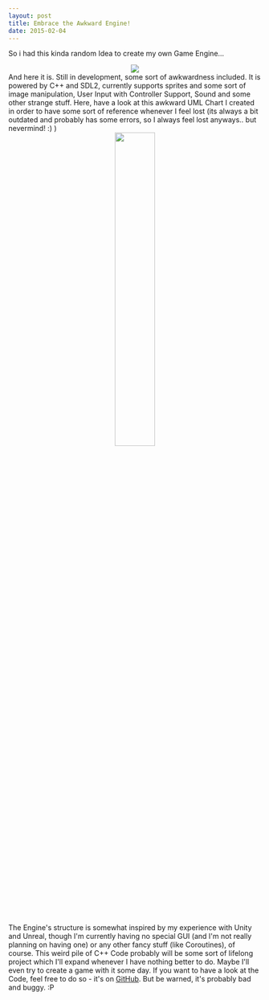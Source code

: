 ```yaml
---
layout: post
title: Embrace the Awkward Engine!
date: 2015-02-04
---
```

So i had this kinda random Idea to create my own Game Engine...
<center><img src = "{{site.url}}/assets/images/awkwardEngine/AwkwardLogo.png"></center>
And here it is. Still in development, some sort of awkwardness included. It is powered by C++ and SDL2, currently supports sprites and some sort of image manipulation, User Input with Controller Support, Sound and some other strange stuff.
<!--more-->
Here, have a look at this awkward UML Chart I created in order to have some sort of reference whenever I feel lost (its always a bit outdated and probably has some errors, so I always feel lost anyways.. but nevermind! :) )

<center><img src = "{{site.url}}/assets/images/awkwardEngine/AwkwardUML.png" style = "width:40%;height:40%"></center>

The Engine's structure is somewhat inspired by my experience with Unity and Unreal, though I'm currently having no special GUI (and I'm not really planning on having one) or any other fancy stuff (like Coroutines), of course. This weird pile of C++ Code probably will be some sort of lifelong project which I'll expand whenever I have nothing better to do. Maybe I'll even try to create a game with it some day. If you want to have a look at the Code, feel free to do so - it's on <a href="https://github.com/Jacudibu/AwkwardEngine">GitHub</a>. But be warned, it's probably bad and buggy. :P